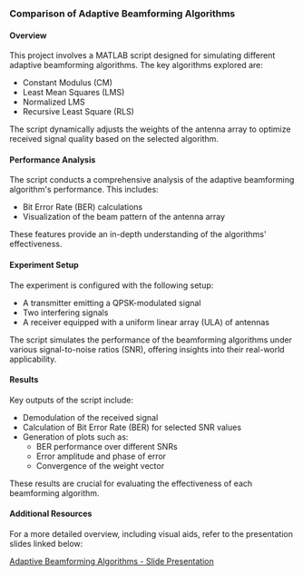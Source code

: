 ### Comparison of Adaptive Beamforming Algorithms

#### Overview
This project involves a MATLAB script designed for simulating different adaptive beamforming algorithms. The key algorithms explored are:

- Constant Modulus (CM)
- Least Mean Squares (LMS)
- Normalized LMS
- Recursive Least Square (RLS)

The script dynamically adjusts the weights of the antenna array to optimize received signal quality based on the selected algorithm.

#### Performance Analysis
The script conducts a comprehensive analysis of the adaptive beamforming algorithm's performance. This includes:

- Bit Error Rate (BER) calculations
- Visualization of the beam pattern of the antenna array

These features provide an in-depth understanding of the algorithms' effectiveness.

#### Experiment Setup
The experiment is configured with the following setup:

- A transmitter emitting a QPSK-modulated signal
- Two interfering signals
- A receiver equipped with a uniform linear array (ULA) of antennas

The script simulates the performance of the beamforming algorithms under various signal-to-noise ratios (SNR), offering insights into their real-world applicability.

#### Results
Key outputs of the script include:

- Demodulation of the received signal
- Calculation of Bit Error Rate (BER) for selected SNR values
- Generation of plots such as:
  - BER performance over different SNRs
  - Error amplitude and phase of error
  - Convergence of the weight vector

These results are crucial for evaluating the effectiveness of each beamforming algorithm.

#### Additional Resources
For a more detailed overview, including visual aids, refer to the presentation slides linked below:

[Adaptive Beamforming Algorithms - Slide Presentation](https://www.slideshare.net/M_A_Abuibaid/adaptive-beamforming-algorithms-116173636)
